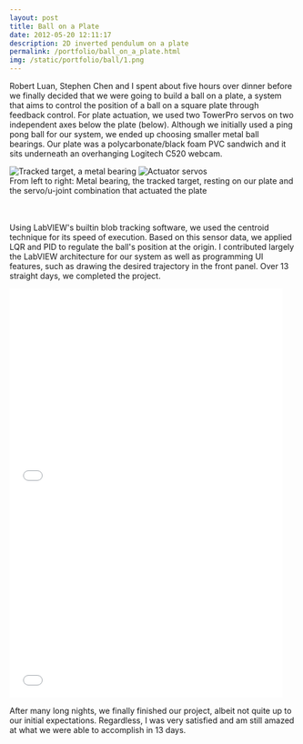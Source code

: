 ```yaml
---
layout: post
title: Ball on a Plate
date: 2012-05-20 12:11:17
description: 2D inverted pendulum on a plate
permalink: /portfolio/ball_on_a_plate.html
img: /static/portfolio/ball/1.png
---
```


Robert Luan, Stephen Chen and I spent about five hours over dinner before we finally decided that we were going to build a ball on a plate, a system that aims to control the position of a ball on a square plate through feedback control. For plate actuation, we used two TowerPro servos on two independent axes below the plate (below). Although we initially used a ping pong ball for our system, we ended up choosing smaller metal ball bearings. Our plate was a polycarbonate/black foam PVC sandwich and it sits underneath an overhanging Logitech C520 webcam.

<div class="img_row">
	<img class="contain_col two" src="{{ site.baseurl }}/static/portfolio/ball/1.png" alt="Tracked target, a metal bearing">
	<img class="contain_col one" src="{{ site.baseurl }}/static/portfolio/ball/2.jpg" alt="Actuator servos">
</div>
<div class="col three caption">
	From left to right: Metal bearing, the tracked target, resting on our plate and the servo/u-joint combination that actuated the plate
</div>
<br><br>

Using LabVIEW's builtin blob tracking software, we used the centroid technique for its speed of execution. Based on this sensor data, we applied LQR and PID to regulate the ball's position at the origin. I contributed largely the LabVIEW architecture for our system as well as programming UI features, such as drawing the desired trajectory in the front panel. Over 13 straight days, we completed the project.

<div class="img_row">
	<iframe class="contain_col half" width="480" height="360" src="//www.youtube.com/embed/Qdwj_DSFcQw?rel=0" frameborder="0" allowfullscreen></iframe>
	<iframe class="contain_col half" width="480" height="360" src="//www.youtube.com/embed/mnLqLkec34s?rel=0" frameborder="0" allowfullscreen></iframe> 
</div>

After many long nights, we finally finished our project, albeit not quite up to our initial expectations. Regardless, I was very satisfied and am still amazed at what we were able to accomplish in 13 days.
 